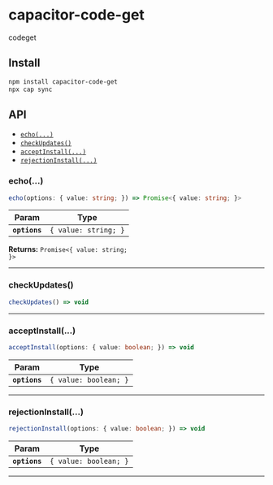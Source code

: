 # capacitor-code-get

codeget

## Install

```bash
npm install capacitor-code-get
npx cap sync
```

## API

<docgen-index>

* [`echo(...)`](#echo)
* [`checkUpdates()`](#checkupdates)
* [`acceptInstall(...)`](#acceptinstall)
* [`rejectionInstall(...)`](#rejectioninstall)

</docgen-index>

<docgen-api>
<!--Update the source file JSDoc comments and rerun docgen to update the docs below-->

### echo(...)

```typescript
echo(options: { value: string; }) => Promise<{ value: string; }>
```

| Param         | Type                            |
| ------------- | ------------------------------- |
| **`options`** | <code>{ value: string; }</code> |

**Returns:** <code>Promise&lt;{ value: string; }&gt;</code>

--------------------


### checkUpdates()

```typescript
checkUpdates() => void
```

--------------------


### acceptInstall(...)

```typescript
acceptInstall(options: { value: boolean; }) => void
```

| Param         | Type                             |
| ------------- | -------------------------------- |
| **`options`** | <code>{ value: boolean; }</code> |

--------------------


### rejectionInstall(...)

```typescript
rejectionInstall(options: { value: boolean; }) => void
```

| Param         | Type                             |
| ------------- | -------------------------------- |
| **`options`** | <code>{ value: boolean; }</code> |

--------------------

</docgen-api>
